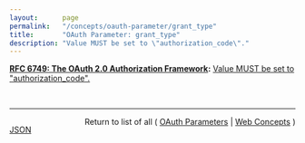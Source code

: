```yaml
---
layout:      page
permalink:   "/concepts/oauth-parameter/grant_type"
title:       "OAuth Parameter: grant_type"
description: "Value MUST be set to \"authorization_code\"."
---
```


**[RFC 6749: The OAuth 2.0 Authorization Framework](/specs/IETF/RFC/6749 "The OAuth 2.0 authorization framework enables a third-party application to obtain limited access to an HTTP service, either on behalf of a resource owner by orchestrating an approval interaction between the resource owner and the HTTP service, or by allowing the third-party application to obtain access on its own behalf. This specification replaces and obsoletes the OAuth 1.0 protocol described in RFC 5849."):** [Value MUST be set to "authorization_code".](http://tools.ietf.org/html/rfc6749#appendix-A.10 "Read documentation for OAuth Parameter &#34;grant_type&#34;")

<br/>
<hr/>

<p style="float : left"><a href="./grant_type.json" title="JSON representing this particular Web Concept value">JSON</a></p>
<p style="text-align: right">Return to list of all ( <a href="../oauth-parameters">OAuth Parameters</a> | <a href="../">Web Concepts</a> )</p>
